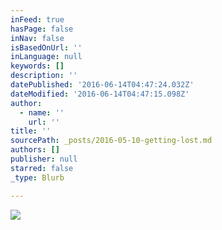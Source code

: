 ```yaml
---
inFeed: true
hasPage: false
inNav: false
isBasedOnUrl: ''
inLanguage: null
keywords: []
description: ''
datePublished: '2016-06-14T04:47:24.032Z'
dateModified: '2016-06-14T04:47:15.098Z'
author:
  - name: ''
    url: ''
title: ''
sourcePath: _posts/2016-05-10-getting-lost.md
authors: []
publisher: null
starred: false
_type: Blurb

---
```

![](https://the-grid-user-content.s3-us-west-2.amazonaws.com/25e21f22-7bb3-48dd-84bd-b5b0a78ed31d.jpg)